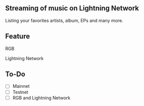 ## Streaming of music on Lightning Network

Listing your favorites artists, album, EPs and many more.

## Feature

RGB

Lightning Network

## To-Do

- [ ] Mainnet
- [ ] Testnet
- [ ] RGB and Lightning Network
